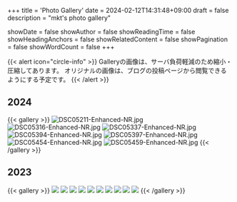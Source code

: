 +++
title = 'Photo Gallery'
date = 2024-02-12T14:31:48+09:00
draft = false
description = "mkt's photo gallery"

showDate = false
showAuthor = false
showReadingTime = false
showHeadingAnchors = false
showRelatedContent = false
showPagination = false
showWordCount = false
+++


{{< alert icon="circle-info" >}}
Galleryの画像は、サーバ負荷軽減のため縮小・圧縮してあります。
オリジナルの画像は、ブログの投稿ページから閲覧できるようにする予定です。
{{< /alert >}}


## 2024

{{< gallery >}}
    <img src="/gallery/2024/DSC05211-Enhanced-NR.jpg" alt="DSC05211-Enhanced-NR.jpg" class="grid-w33" />
    <img src="/gallery/2024/DSC05316-Enhanced-NR.jpg" alt="DSC05316-Enhanced-NR.jpg" class="grid-w33" />
    <img src="/gallery/2024/DSC05337-Enhanced-NR.jpg" alt="DSC05337-Enhanced-NR.jpg" class="grid-w33" />
    <img src="/gallery/2024/DSC05394-Enhanced-NR.jpg" alt="DSC05394-Enhanced-NR.jpg" class="grid-w33" />
    <img src="/gallery/2024/DSC05397-Enhanced-NR.jpg" alt="DSC05397-Enhanced-NR.jpg" class="grid-w33" />
    <img src="/gallery/2024/DSC05454-Enhanced-NR.jpg" alt="DSC05454-Enhanced-NR.jpg" class="grid-w33" />
    <img src="/gallery/2024/DSC05459-Enhanced-NR.jpg" alt="DSC05459-Enhanced-NR.jpg" class="grid-w33" />
{{< /gallery >}}


## 2023

{{< gallery >}}
    <img src="/gallery/img/DSC04874-dev.jpg" class="grid-w33" />
    <img src="/gallery/img/DSC04882-dev.jpg" class="grid-w33" />
    <img src="/gallery/img/DSC04888-dev.jpg" class="grid-w33" />
    <img src="/gallery/img/DSC04916-dev.jpg" class="grid-w33" />
    <img src="/gallery/img/DSC04932-dev.jpg" class="grid-w33" />
    <img src="/gallery/img/DSC05016-dev.jpg" class="grid-w33" />
    <img src="/gallery/img/DSC05124-dev.jpg" class="grid-w33" />
    <img src="/gallery/img/DSC05140-dev.jpg" class="grid-w33" />
    <img src="/gallery/img/DSC05142-dev.jpg" class="grid-w33" />
    <img src="/gallery/img/DSC05153-dev.jpg" class="grid-w33" />
{{< /gallery >}}


